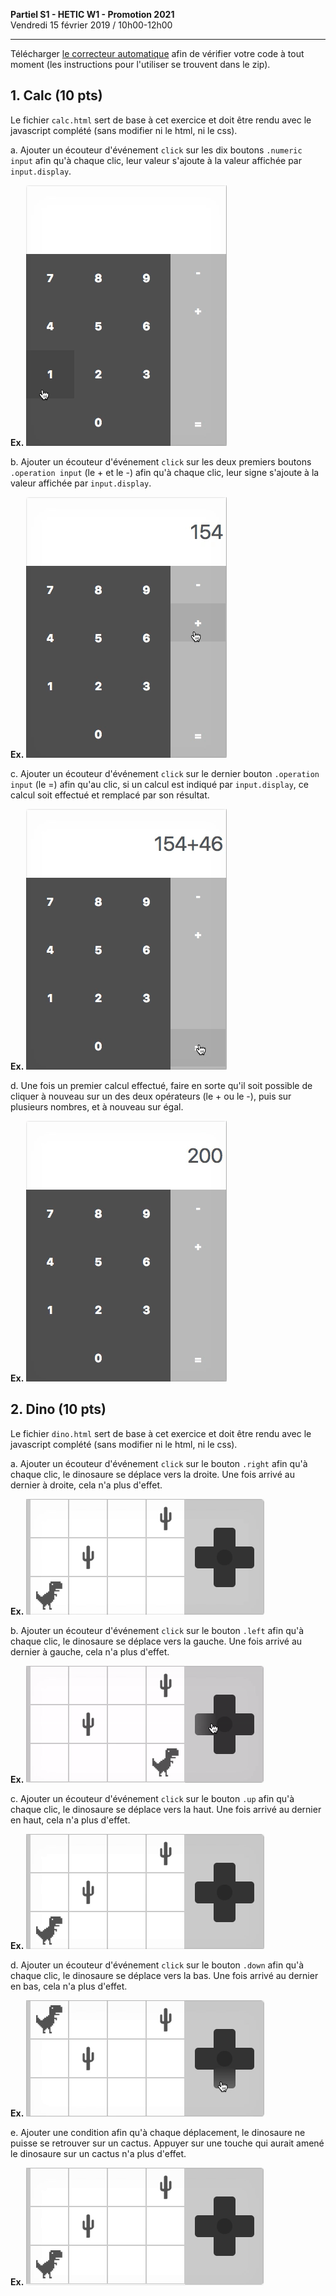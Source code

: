 **Partiel S1 - HETIC W1 - Promotion 2021**
<br>Vendredi 15 février 2019 / 10h00-12h00

---

Télécharger [le correcteur automatique](https://github.com/yamsellem/hetic.js/raw/master/EXAM/{-_-}/{-_-}.zip) afin de vérifier votre code à tout moment (les instructions pour l'utiliser se trouvent dans le zip).

## 1. Calc (10 pts)

Le fichier `calc.html` sert de base à cet exercice et doit être rendu avec le javascript complété (sans modifier ni le html, ni le css).

a. Ajouter un écouteur d'événement `click` sur les dix boutons `.numeric input` afin qu'à chaque clic, leur valeur s'ajoute à la valeur affichée par `input.display`.

**Ex.** ![](./gifs/calc-a.gif)

b. Ajouter un écouteur d'événement `click` sur les deux premiers boutons `.operation input` (le + et le -) afin qu'à chaque clic, leur signe s'ajoute à la valeur affichée par `input.display`.

**Ex.** ![](./gifs/calc-b.gif)

c. Ajouter un écouteur d'événement `click` sur le dernier bouton `.operation input` (le =) afin qu'au clic, si un calcul est indiqué par `input.display`, ce calcul soit effectué et remplacé par son résultat.

**Ex.** ![](./gifs/calc-c.gif)

d. Une fois un premier calcul effectué, faire en sorte qu'il soit possible de cliquer à nouveau sur un des deux opérateurs (le + ou le -), puis sur plusieurs nombres, et à nouveau sur égal. 

**Ex.** ![](./gifs/calc-d.gif)

## 2. Dino (10 pts)

Le fichier `dino.html` sert de base à cet exercice et doit être rendu avec le javascript complété (sans modifier ni le html, ni le css).

a. Ajouter un écouteur d'événement `click` sur le bouton `.right` afin qu'à chaque clic, le dinosaure se déplace vers la droite. Une fois arrivé au dernier à droite, cela n'a plus d'effet.

**Ex.** ![](./gifs/dino-a.gif)

b. Ajouter un écouteur d'événement `click` sur le bouton `.left` afin qu'à chaque clic, le dinosaure se déplace vers la gauche. Une fois arrivé au dernier à gauche, cela n'a plus d'effet.

**Ex.** ![](./gifs/dino-b.gif)

c. Ajouter un écouteur d'événement `click` sur le bouton `.up` afin qu'à chaque clic, le dinosaure se déplace vers la haut. Une fois arrivé au dernier en haut, cela n'a plus d'effet.

**Ex.** ![](./gifs/dino-c.gif)

d. Ajouter un écouteur d'événement `click` sur le bouton `.down` afin qu'à chaque clic, le dinosaure se déplace vers la bas. Une fois arrivé au dernier en bas, cela n'a plus d'effet.

**Ex.** ![](./gifs/dino-d.gif)

e. Ajouter une condition afin qu'à chaque déplacement, le dinosaure ne puisse se retrouver sur un cactus. Appuyer sur une touche qui aurait amené le dinosaure sur un cactus n'a plus d'effet.

**Ex.** ![](./gifs/dino-e.gif)